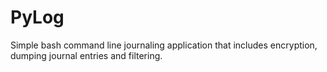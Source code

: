 # PyLog
Simple bash command line journaling application that includes encryption, dumping journal entries and filtering.
